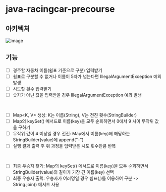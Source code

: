 # java-racingcar-precourse

## 아키텍처
![image](https://github.com/user-attachments/assets/62c37655-c06d-4daa-8934-142c6ebaefdc)

## 기능
- [ ] 경주할 자동차 이름(쉼표 기준으로 구분) 입력받기
- [ ] 쉼표로 구분할 수 없거나 이름이 5자가 넘는다면 IllegalArgumentException 예외 발생
- [ ] 시도할 횟수 입력받기
- [ ] 숫자가 아닌 값을 입력받을 경우 IllegalArgumentException 예외 발생
<br/>

- [ ] Map<K, V> 생성: K는 이름(String), V는 전진 횟수(StringBuilder)
- [ ] Map의 keySet() 메서드로 이름(key)을 모두 순회하면서 0에서 9 사이 무작위 값을 구하기
- [ ] 무작위 값이 4 이상일 경우 전진: Map에서 이름(key)에 해당하는 StringBuilder(value)에 append("-")
- [ ] 실행 결과 출력 후 위 과정을 입력받은 시도 횟수만큼 반복
<br/>

- [ ] 최종 우승자 찾기: Map의 keySet() 메서드로 이름(key)을 모두 순회하면서 StringBuilder(value)의 길이가 가장 긴 이름(key) 선택
- [ ] 최종 우승자 출력: 우승자가 여러명일 경우 쉼표(,)를 이용하여 구분 -> String.join() 메서드 사용
